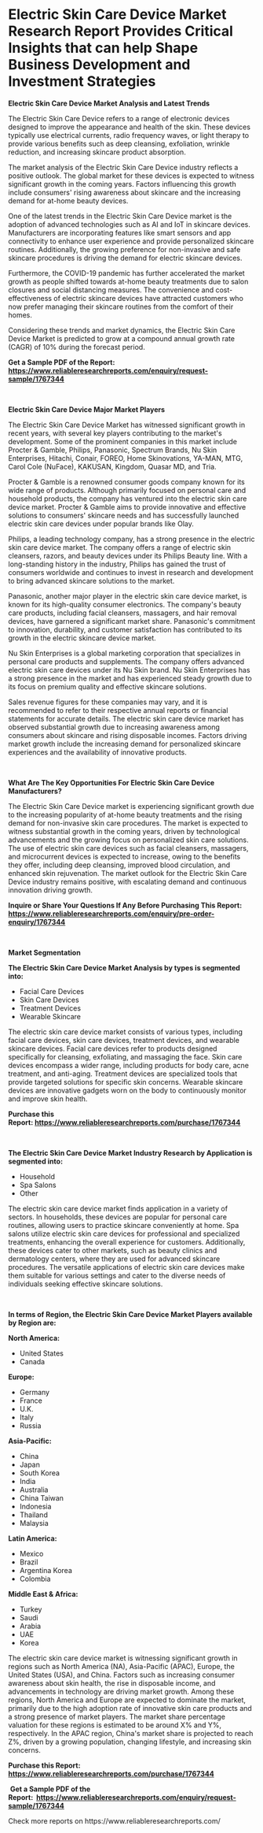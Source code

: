 <p><h1>Electric Skin Care Device Market Research Report Provides Critical Insights that can help Shape Business Development and Investment Strategies</h1></p><p><strong>Electric Skin Care Device Market Analysis and Latest Trends</strong></p>
<p><p>The Electric Skin Care Device refers to a range of electronic devices designed to improve the appearance and health of the skin. These devices typically use electrical currents, radio frequency waves, or light therapy to provide various benefits such as deep cleansing, exfoliation, wrinkle reduction, and increasing skincare product absorption.</p><p>The market analysis of the Electric Skin Care Device industry reflects a positive outlook. The global market for these devices is expected to witness significant growth in the coming years. Factors influencing this growth include consumers' rising awareness about skincare and the increasing demand for at-home beauty devices.</p><p>One of the latest trends in the Electric Skin Care Device market is the adoption of advanced technologies such as AI and IoT in skincare devices. Manufacturers are incorporating features like smart sensors and app connectivity to enhance user experience and provide personalized skincare routines. Additionally, the growing preference for non-invasive and safe skincare procedures is driving the demand for electric skincare devices.</p><p>Furthermore, the COVID-19 pandemic has further accelerated the market growth as people shifted towards at-home beauty treatments due to salon closures and social distancing measures. The convenience and cost-effectiveness of electric skincare devices have attracted customers who now prefer managing their skincare routines from the comfort of their homes.</p><p>Considering these trends and market dynamics, the Electric Skin Care Device Market is predicted to grow at a compound annual growth rate (CAGR) of 10% during the forecast period.</p></p>
<p><strong>Get a Sample PDF of the Report:&nbsp; <a href="https://www.reliableresearchreports.com/enquiry/request-sample/1767344">https://www.reliableresearchreports.com/enquiry/request-sample/1767344</a></strong></p>
<p>&nbsp;</p>
<p><strong>Electric Skin Care Device Major Market Players</strong></p>
<p><p>The Electric Skin Care Device Market has witnessed significant growth in recent years, with several key players contributing to the market's development. Some of the prominent companies in this market include Procter & Gamble, Philips, Panasonic, Spectrum Brands, Nu Skin Enterprises, Hitachi, Conair, FOREO, Home Skinovations, YA-MAN, MTG, Carol Cole (NuFace), KAKUSAN, Kingdom, Quasar MD, and Tria.</p><p>Procter & Gamble is a renowned consumer goods company known for its wide range of products. Although primarily focused on personal care and household products, the company has ventured into the electric skin care device market. Procter & Gamble aims to provide innovative and effective solutions to consumers' skincare needs and has successfully launched electric skin care devices under popular brands like Olay.</p><p>Philips, a leading technology company, has a strong presence in the electric skin care device market. The company offers a range of electric skin cleansers, razors, and beauty devices under its Philips Beauty line. With a long-standing history in the industry, Philips has gained the trust of consumers worldwide and continues to invest in research and development to bring advanced skincare solutions to the market.</p><p>Panasonic, another major player in the electric skin care device market, is known for its high-quality consumer electronics. The company's beauty care products, including facial cleansers, massagers, and hair removal devices, have garnered a significant market share. Panasonic's commitment to innovation, durability, and customer satisfaction has contributed to its growth in the electric skincare device market.</p><p>Nu Skin Enterprises is a global marketing corporation that specializes in personal care products and supplements. The company offers advanced electric skin care devices under its Nu Skin brand. Nu Skin Enterprises has a strong presence in the market and has experienced steady growth due to its focus on premium quality and effective skincare solutions.</p><p>Sales revenue figures for these companies may vary, and it is recommended to refer to their respective annual reports or financial statements for accurate details. The electric skin care device market has observed substantial growth due to increasing awareness among consumers about skincare and rising disposable incomes. Factors driving market growth include the increasing demand for personalized skincare experiences and the availability of innovative products.</p></p>
<p>&nbsp;</p>
<p><strong>What Are The Key Opportunities For Electric Skin Care Device Manufacturers?</strong></p>
<p><p>The Electric Skin Care Device market is experiencing significant growth due to the increasing popularity of at-home beauty treatments and the rising demand for non-invasive skin care procedures. The market is expected to witness substantial growth in the coming years, driven by technological advancements and the growing focus on personalized skin care solutions. The use of electric skin care devices such as facial cleansers, massagers, and microcurrent devices is expected to increase, owing to the benefits they offer, including deep cleansing, improved blood circulation, and enhanced skin rejuvenation. The market outlook for the Electric Skin Care Device industry remains positive, with escalating demand and continuous innovation driving growth.</p></p>
<p><strong>Inquire or Share Your Questions If Any Before Purchasing This Report: <a href="https://www.reliableresearchreports.com/enquiry/pre-order-enquiry/1767344">https://www.reliableresearchreports.com/enquiry/pre-order-enquiry/1767344</a></strong></p>
<p>&nbsp;</p>
<p><strong>Market Segmentation</strong></p>
<p><strong>The Electric Skin Care Device Market Analysis by types is segmented into:</strong></p>
<p><ul><li>Facial Care Devices</li><li>Skin Care Devices</li><li>Treatment Devices</li><li>Wearable Skincare</li></ul></p>
<p><p>The electric skin care device market consists of various types, including facial care devices, skin care devices, treatment devices, and wearable skincare devices. Facial care devices refer to products designed specifically for cleansing, exfoliating, and massaging the face. Skin care devices encompass a wider range, including products for body care, acne treatment, and anti-aging. Treatment devices are specialized tools that provide targeted solutions for specific skin concerns. Wearable skincare devices are innovative gadgets worn on the body to continuously monitor and improve skin health.</p></p>
<p><strong>Purchase this Report:&nbsp;<a href="https://www.reliableresearchreports.com/purchase/1767344">https://www.reliableresearchreports.com/purchase/1767344</a></strong></p>
<p>&nbsp;</p>
<p><strong>The Electric Skin Care Device Market Industry Research by Application is segmented into:</strong></p>
<p><ul><li>Household</li><li>Spa Salons</li><li>Other</li></ul></p>
<p><p>The electric skin care device market finds application in a variety of sectors. In households, these devices are popular for personal care routines, allowing users to practice skincare conveniently at home. Spa salons utilize electric skin care devices for professional and specialized treatments, enhancing the overall experience for customers. Additionally, these devices cater to other markets, such as beauty clinics and dermatology centers, where they are used for advanced skincare procedures. The versatile applications of electric skin care devices make them suitable for various settings and cater to the diverse needs of individuals seeking effective skincare solutions.</p></p>
<p>&nbsp;</p>
<p><strong>In terms of Region, the Electric Skin Care Device Market Players available by Region are:</strong></p>
<p>
    <p> <strong> North America: </strong>
        <ul>
            <li>United States</li>
            <li>Canada</li>
        </ul>
        </p> 
    <p> <strong> Europe: </strong>
        <ul>
            <li>Germany</li>
            <li>France</li>
            <li>U.K.</li>
            <li>Italy</li>
            <li>Russia</li>
        </ul>
        </p> 
    <p> <strong> Asia-Pacific: </strong>
        <ul>
            <li>China</li>
            <li>Japan</li>
            <li>South Korea</li>
            <li>India</li>
            <li>Australia</li>
            <li>China Taiwan</li>
            <li>Indonesia</li>
            <li>Thailand</li>
            <li>Malaysia</li>
        </ul>
        </p> 
    <p> <strong> Latin America: </strong>
        <ul>
            <li>Mexico</li>
            <li>Brazil</li>
            <li>Argentina Korea</li>
            <li>Colombia</li>
        </ul>
        </p> 
    <p> <strong> Middle East & Africa: </strong>
        <ul>
            <li>Turkey</li>
            <li>Saudi</li>
            <li>Arabia</li>
            <li>UAE</li>
            <li>Korea</li>
        </ul>
    </p>
    </p>
<p><p>The electric skin care device market is witnessing significant growth in regions such as North America (NA), Asia-Pacific (APAC), Europe, the United States (USA), and China. Factors such as increasing consumer awareness about skin health, the rise in disposable income, and advancements in technology are driving market growth. Among these regions, North America and Europe are expected to dominate the market, primarily due to the high adoption rate of innovative skin care products and a strong presence of market players. The market share percentage valuation for these regions is estimated to be around X% and Y%, respectively. In the APAC region, China's market share is projected to reach Z%, driven by a growing population, changing lifestyle, and increasing skin concerns.</p></p>
<p><strong>Purchase this Report: <a href="https://www.reliableresearchreports.com/purchase/1767344">https://www.reliableresearchreports.com/purchase/1767344</a></strong></p>
<p>&nbsp;<strong>Get a Sample PDF of the Report:&nbsp;&nbsp;<a href="https://www.reliableresearchreports.com/enquiry/request-sample/1767344">https://www.reliableresearchreports.com/enquiry/request-sample/1767344</a></strong></p>
<p><strong></strong></p>
<p>Check more reports on https://www.reliableresearchreports.com/</p>